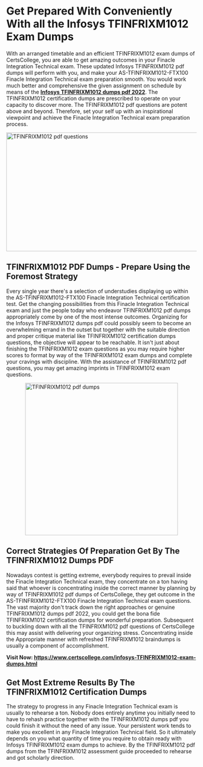 <h1><strong>Get Prepared With Conveniently With all the Infosys TFINFRIXM1012 Exam Dumps&nbsp;</strong></h1>
<p><span style="font-weight: 400;">With an arranged timetable and an efficient  TFINFRIXM1012 exam dumps of CertsCollege, you are able to get amazing outcomes in your Finacle Integration Technical exam. These updated Infosys TFINFRIXM1012 pdf dumps will perform with you, and make your AS-TFINFRIXM1012-FTX100 Finacle Integration Technical exam preparation smooth. You would work much better and comprehensive the given assignment on schedule by means of the <strong><a href="https://www.certscollege.com/infosys-TFINFRIXM1012-exam-dumps.html">Infosys TFINFRIXM1012 dumps pdf 2022</a></strong>. The TFINFRIXM1012 certification dumps are prescribed to operate on your capacity to discover more. The  TFINFRIXM1012 pdf questions are potent above and beyond. Therefore, set your self up with an inspirational viewpoint and achieve the Finacle Integration Technical exam preparation process.&nbsp;</span></p>
<p><span style="font-weight: 400;"><img style="display: block; margin-left: auto; margin-right: auto;" src="https://i.ibb.co/CPDK3ps/Yellow-and-Blue-Initiative-Blog-Banner.png" alt="TFINFRIXM1012 pdf questions" width="559" height="315" /></span></p>
<h2><strong>TFINFRIXM1012 PDF Dumps - Prepare Using the Foremost Strategy</strong></h2>
<p><span style="font-weight: 400;">Every single year there's a selection of understudies displaying up within the AS-TFINFRIXM1012-FTX100 Finacle Integration Technical certification test. Get the changing possibilities from this Finacle Integration Technical exam and just the people today who endeavor TFINFRIXM1012 pdf dumps appropriately come by one of the most intense outcomes. Organizing for the Infosys TFINFRIXM1012 dumps pdf could possibly seem to become an overwhelming errand in the outset but together with the suitable direction and proper critique material like TFINFRIXM1012 certification dumps questions, the objective will appear to be reachable. It isn't just about finishing the TFINFRIXM1012 exam questions as you may require higher scores to format by way of the TFINFRIXM1012 exam dumps and complete your cravings with discipline. With the assistance of TFINFRIXM1012 pdf questions, you may get amazing imprints in TFINFRIXM1012 exam questions.</span></p>
<p><span style="font-weight: 400;"><a href="https://tinyurl.com/yd7btqbn"><img style="display: block; margin-left: auto; margin-right: auto;" src="https://i.ibb.co/9tMrhdY/Teacher-Appreciation-Invitation.png" alt="TFINFRIXM1012 pdf dumps " width="404" height="404" /></a></span></p>
<h2><strong>Correct Strategies Of Preparation Get By The TFINFRIXM1012 Dumps PDF</strong></h2>
<p><span style="font-weight: 400;">Nowadays contest is getting extreme, everybody requires to prevail inside the Finacle Integration Technical exam, they concentrate on a ton having said that whoever is concentrating inside the correct manner by planning by way of TFINFRIXM1012 pdf dumps of CertsCollege, they get outcome in the AS-TFINFRIXM1012-FTX100 Finacle Integration Technical exam questions. The vast majority don't track down the right approaches or genuine TFINFRIXM1012 dumps pdf 2022, you could get the bona fide TFINFRIXM1012 certification dumps for wonderful preparation. Subsequent to buckling down with all the  TFINFRIXM1012 pdf questions of CertsCollege this may assist with delivering your organizing stress. Concentrating inside the Appropriate manner with refreshed TFINFRIXM1012 braindumps is usually a component of accomplishment.</span></p>
<p><span style="font-weight: 400;"><strong>Visit Now: <a href="https://www.certscollege.com/infosys-TFINFRIXM1012-exam-dumps.html">https://www.certscollege.com/infosys-TFINFRIXM1012-exam-dumps.html</a></strong></span></p>
<h2><strong>Get Most Extreme Results By The TFINFRIXM1012 Certification Dumps</strong></h2>
<p><span style="font-weight: 400;">The strategy to progress in any Finacle Integration Technical exam is usually to rehearse a ton. Nobody does entirely anytime you initially need to have to rehash practice together with the TFINFRIXM1012 dumps pdf you could finish it without the need of any issue. Your persistent work tends to make you excellent in any Finacle Integration Technical field. So it ultimately depends on you what quantity of time you require to obtain ready with Infosys TFINFRIXM1012 exam dumps to achieve. By the TFINFRIXM1012 pdf dumps from the TFINFRIXM1012 assessment guide proceeded to rehearse and got scholarly direction.</span></p>
